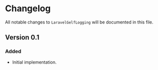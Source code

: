 # Changelog

All notable changes to `LaravelGelfLogging` will be documented in this file.

## Version 0.1

### Added

- Initial implementation.
